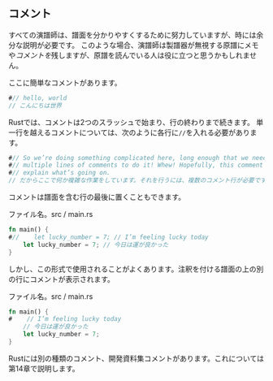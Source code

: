 ## コメント

すべての演譜師は、譜面を分かりやすくするために努力していますが、時には余分な説明が必要です。
このような場合、演譜師は製譜器が無視する原譜にメモや*コメントを*残しますが、原譜を読んでいる人は役に立つと思うかもしれません。

ここに簡単なコメントがあります。

```rust
#// hello, world
// こんにちは世界
```

Rustでは、コメントは2つのスラッシュで始まり、行の終わりまで続きます。
単一行を越えるコメントについては、次のように各行に`//`を入れる必要があります。

```rust
#// So we’re doing something complicated here, long enough that we need
#// multiple lines of comments to do it! Whew! Hopefully, this comment will
#// explain what’s going on.
// だからここで何か複雑な作業をしています。それを行うには、複数のコメント行が必要です。すごい！　うまくいけば、このコメントは何が起こっているのかを説明します。
```

コメントは譜面を含む行の最後に置くこともできます。

<span class="filename">ファイル名。src / main.rs</span>

```rust
fn main() {
#//    let lucky_number = 7; // I’m feeling lucky today
    let lucky_number = 7; // 今日は運が良かった
}
```

しかし、この形式で使用されることがよくあります。注釈を付ける譜面の上の別の行にコメントが表示されます。

<span class="filename">ファイル名。src / main.rs</span>

```rust
fn main() {
#    // I’m feeling lucky today
    // 今日は運が良かった
    let lucky_number = 7;
}
```

Rustには別の種類のコメント、開発資料集コメントがあります。これについては第14章で説明します。
